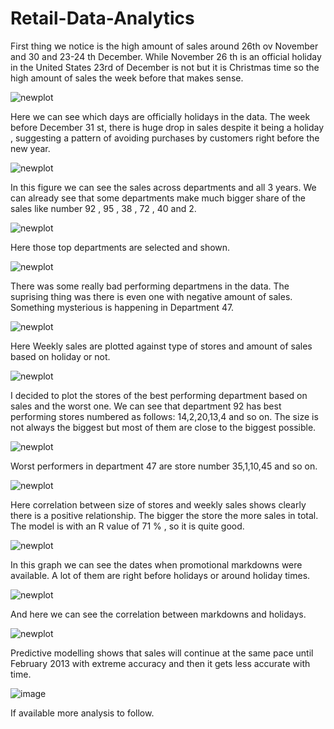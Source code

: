 # Retail-Data-Analytics



First thing we notice is the high amount of sales around 26th ov November and 30 and 23-24 th December. While November 26 th is an official holiday in the United States 23rd of December is not but it is Christmas time so the high amount of sales the week before that makes sense.

![newplot](https://github.com/user-attachments/assets/e5aa2d9d-d972-46d4-90e1-a72baa0ee1a4)

Here we can see which days are officially holidays in the data. The week before December 31 st, there is huge drop in sales despite it being a holiday , suggesting a pattern of avoiding purchases by customers right before the new year.

![newplot](https://github.com/user-attachments/assets/cfec1d07-69b3-46c6-ae2b-22db56bd3d66)


In this figure we can see the sales across departments and all 3 years. We can already see that some departments make much bigger share of the sales like number 92 , 95 , 38 , 72 , 40 and 2.

![newplot](https://github.com/user-attachments/assets/84e6ebae-1530-418d-ba2b-74441c1ddd33)


Here those top departments are selected and shown.

![newplot](https://github.com/user-attachments/assets/7073199f-5782-41aa-8ba8-c02b00ba7d23)



There was some really bad performing departmens in the data. The suprising thing was there is even one with negative amount of sales. Something mysterious is happening in Department 47.

![newplot](https://github.com/user-attachments/assets/40f9279d-d689-4640-a00d-37b013e08181)


Here Weekly sales are plotted against type of stores and amount of sales based on holiday or not.

![newplot](https://github.com/user-attachments/assets/d74e29e3-5157-4309-a883-36a6cce93779)



I decided to plot the stores of the best performing department based on sales and the worst one. We can see that department 92 has best performing stores numbered as follows: 14,2,20,13,4 and so on. The size is not always the biggest but most of them are close to the biggest possible.

![newplot](https://github.com/user-attachments/assets/06380c5a-8280-4816-b98c-67305e308455)


Worst performers in department 47 are store number 35,1,10,45 and so on.

![newplot](https://github.com/user-attachments/assets/1d8e61da-1c5d-43fc-9f63-d88b9f3602aa)



Here correlation between size of stores and weekly sales shows clearly there is a positive relationship. The bigger the store the more sales in total. The model is with an R value of 71 % , so it is quite good.

![newplot](https://github.com/user-attachments/assets/d9fd3189-a5d0-42d4-bdc7-7efca57fea60)


In this graph we can see the dates when promotional markdowns were available. A lot of them are right before holidays or around holiday times.

![newplot](https://github.com/user-attachments/assets/d6079831-c44c-4fe3-a57c-80245bf9e43e)

And here we can see the correlation between markdowns and holidays.

![newplot](https://github.com/user-attachments/assets/e6fd74c7-927e-4943-8475-d6efe3b1facd)


Predictive modelling shows that sales will continue at the same pace until February 2013 with extreme accuracy and then it gets less accurate with time.

![image](https://github.com/user-attachments/assets/b7d48d4e-91c9-4453-9bd9-ed4e85677b3b)


If available more analysis to follow.

